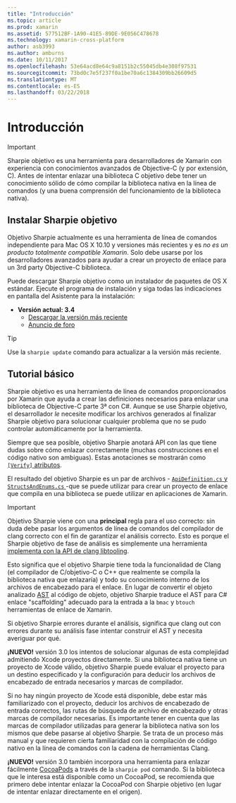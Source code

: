 ```yaml
---
title: "Introducción"
ms.topic: article
ms.prod: xamarin
ms.assetid: 577512BF-1A90-41E5-89DE-9E056C478678
ms.technology: xamarin-cross-platform
author: asb3993
ms.author: amburns
ms.date: 10/11/2017
ms.openlocfilehash: 53e64acd8e64c9a8151b2c55045db4e308f97531
ms.sourcegitcommit: 73bd0c7e5f237f0a1be70a6c1384309bb26609d5
ms.translationtype: MT
ms.contentlocale: es-ES
ms.lasthandoff: 03/22/2018
---
```

# <a name="getting-started"></a>Introducción

> [!IMPORTANT]
> Sharpie objetivo es una herramienta para desarrolladores de Xamarin con experiencia con conocimientos avanzados de Objective-C (y por extensión, C). Antes de intentar enlazar una biblioteca C objetivo debe tener un conocimiento sólido de cómo compilar la biblioteca nativa en la línea de comandos (y una buena comprensión del funcionamiento de la biblioteca nativa).

<a name="installing" />

## <a name="installing-objective-sharpie"></a>Instalar Sharpie objetivo

Objetivo Sharpie actualmente es una herramienta de línea de comandos independiente para Mac OS X 10.10 y versiones más recientes y es _no es un producto totalmente compatible Xamarin_. Solo debe usarse por los desarrolladores avanzados para ayudar a crear un proyecto de enlace para un 3rd party Objective-C biblioteca.

Puede descargar Sharpie objetivo como un instalador de paquetes de OS X estándar.
Ejecute el programa de instalación y siga todas las indicaciones en pantalla del Asistente para la instalación:

- **Versión actual: 3.4**
  - [Descargar la versión más reciente](https://dl.xamarin.com/objective-sharpie/ObjectiveSharpie.pkg)
  - [Anuncio de foro](https://forums.xamarin.com/discussion/104800/objective-sharpie-3-4)

> [!TIP]
> Use la `sharpie update` comando para actualizar a la versión más reciente.

## <a name="basic-walkthrough"></a>Tutorial básico

Sharpie objetivo es una herramienta de línea de comandos proporcionados por Xamarin que ayuda a crear las definiciones necesarios para enlazar una biblioteca de Objective-C parte 3ª con C#.
Aunque se use Sharpie objetivo, el desarrollador *le* necesite modificar los archivos generados al finalizar Sharpie objetivo para solucionar cualquier problema que no se pudo controlar automáticamente por la herramienta.

Siempre que sea posible, objetivo Sharpie anotará API con las que tiene dudas sobre cómo enlazar correctamente (muchas construcciones en el código nativo son ambiguas).
Estas anotaciones se mostrarán como [ `[Verify]` atributos](~/cross-platform/macios/binding/objective-sharpie/platform/verify.md).

El resultado del objetivo Sharpie es un par de archivos - [ `ApiDefinition.cs` y `StructsAndEnums.cs` ](~/cross-platform/macios/binding/objective-sharpie/platform/apidefinitions-structsandenums.md) -que se puede utilizar para crear un proyecto de enlace que compila en una biblioteca se puede utilizar en aplicaciones de Xamarin.

> [!IMPORTANT]
> Objetivo Sharpie viene con una **principal** regla para el uso correcto: sin duda debe pasar los argumentos de línea de comandos del compilador de clang correcto con el fin de garantizar el análisis correcto. Esto es porque el Sharpie objetivo de fase de análisis es simplemente una herramienta [implementa con la API de clang libtooling](http://clang.llvm.org/docs/LibTooling.html).

Esto significa que el objetivo Sharpie tiene toda la funcionalidad de Clang (el compilador de C/objetivo-C o C++ que realmente se compila la biblioteca nativa que enlazaría) y todo su conocimiento interno de los archivos de encabezado para el enlace.
En lugar de convertir el objeto analizado [AST](http://en.wikipedia.org/wiki/Abstract_syntax_tree) al código de objeto, objetivo Sharpie traduce el AST para C# enlace "scaffolding" adecuado para la entrada a la `bmac` y `btouch` herramientas de enlace de Xamarin.

Si objetivo Sharpie errores durante el análisis, significa que clang out con errores durante su análisis fase intentar construir el AST y necesita averiguar por qué.

**¡NUEVO!** versión 3.0 los intentos de solucionar algunas de esta complejidad admitiendo Xcode proyectos directamente. Si una biblioteca nativa tiene un proyecto de Xcode válido, objetivo Sharpie puede evaluar el proyecto para un destino especificado y la configuración para deducir los archivos de encabezado de entrada necesarios y marcas de compilador.

Si no hay ningún proyecto de Xcode está disponible, debe estar más familiarizado con el proyecto, deducir los archivos de encabezado de entrada correctos, las rutas de búsqueda de archivo de encabezado y otras marcas de compilador necesarias. Es importante tener en cuenta que las marcas de compilador utilizadas para generar la biblioteca nativa son los mismos que debe pasarse al objetivo Sharpie. Se trata de un proceso más manual y que requieren cierta familiaridad con la compilación de código nativo en la línea de comandos con la cadena de herramientas Clang.

**¡NUEVO!** versión 3.0 también incorpora una herramienta para enlazar fácilmente [CocoaPods](https://cocoapods.org) a través de la `sharpie pod` comando.
Si la biblioteca que le interesa está disponible como un CocoaPod, se recomienda que primero debe intentar enlazar la CocoaPod con Sharpie objetivo (en lugar de intentar enlazar directamente en el origen).
